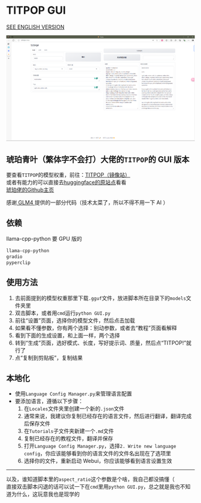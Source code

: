 # TITPOP GUI
[SEE ENGLISH VERSION](README-en.md)

![img.png](img.png)

## 琥珀青叶（繁体字不会打）大佬的`TITPOP`的 GUI 版本

要查看`TITPOP`的模型权重，前往：[TITPOP（镜像站）](https://hf-mirror.com/KBlueLeaf/TITPOP-200M-dev)  
或者有能力的可以直接去[huggingface的原站点](https://huggingface.co/KBlueLeaf/TITPOP-200M-dev)看看  
[琥珀佬的Github主页](https://github.com/KohakuBlueleaf)

感谢[ GLM4 ](https://chatglm.cn/main/alltoolsdetail?lang=zh)提供的一部分代码（技术太菜了，所以不得不用一下 AI ）  

## 依赖

llama-cpp-python 要 GPU 版的
```
llama-cpp-python
gradio
pyperclip
```

## 使用方法

1. 去前面提到的模型权重那里下载`.gguf`文件，放进脚本所在目录下的`models`文件夹里
2. 双击脚本，或者用`cmd`运行`python GUI.py`
3. 前往“设置”页面，选择你的模型文件，然后点击加载
4. 如果看不懂参数，你有两个选择：别动参数，或者去“教程”页面看解释
5. 看到下面的生成设置，和上面一样，两个选择
6. 转到“生成”页面，选好模式、长度，写好提示词、质量，然后点“TITPOP!”就行了
7. 点“复制到剪贴板”，复制结果


## 本地化
- 使用`Language Config Manager.py`来管理语言配置
- 要添加语言，遵循以下步骤：
  1. 在`Locales`文件夹里创建一个新的`.json`文件
  2. 通常来说，我建议你复制已经存在的语言文件，然后进行翻译，翻译完成后保存文件
  3. 在`Tutorials`子文件夹新建一个`.md`文件
  4. 复制已经存在的教程文件，翻译并保存
  5. 打开`Language Config Manager.py`，选择`2. Write new language config`，你应该能够看到你的语言文件的文件名出现在了选项里
  6. 选择你的文件，重新启动 Webui，你应该能够看到语言设置生效

---

以及，谁知道脚本里的`aspect_ratio`这个参数是个啥，我自己都没搞懂（  
直接双击脚本闪退的话可以试一下在`cmd`里用`python GUI.py`，总之就是我也不知道为什么，这玩意我也是现学的